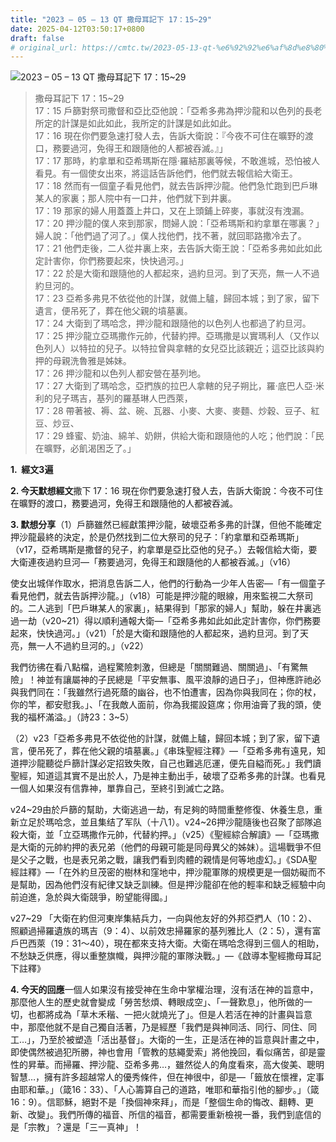 ```yaml
---
title: "2023 – 05 – 13 QT 撒母耳記下 17：15~29"
date: 2025-04-12T03:50:17+0800
draft: false
# original_url: https://cmtc.tw/2023-05-13-qt-%e6%92%92%e6%af%8d%e8%80%b3%e8%a8%98%e4%b8%8b-17%ef%bc%9a1529
---
```


![2023 – 05 – 13 QT 撒母耳記下 17：15\~29](/images/qt.jpg  "2023 – 05 – 13 QT 撒母耳記下 17：15\~29")

> 撒母耳記下 17：15\~29  
> 17：15 戶篩對祭司撒督和亞比亞他說：「亞希多弗為押沙龍和以色列的長老所定的計謀是如此如此，我所定的計謀是如此如此。  
> 17：16 現在你們要急速打發人去，告訴大衛說：『今夜不可住在曠野的渡口，務要過河，免得王和跟隨他的人都被吞滅。』」  
> 17：17 那時，約拿單和亞希瑪斯在隱‧羅結那裏等候，不敢進城，恐怕被人看見。有一個使女出來，將這話告訴他們，他們就去報信給大衛王。  
> 17：18 然而有一個童子看見他們，就去告訴押沙龍。他們急忙跑到巴戶琳某人的家裏；那人院中有一口井，他們就下到井裏。  
> 17：19 那家的婦人用蓋蓋上井口，又在上頭鋪上碎麥，事就沒有洩漏。  
> 17：20 押沙龍的僕人來到那家，問婦人說：「亞希瑪斯和約拿單在哪裏？」婦人說：「他們過了河了。」僕人找他們，找不著，就回耶路撒冷去了。  
> 17：21 他們走後，二人從井裏上來，去告訴大衛王說：「亞希多弗如此如此定計害你，你們務要起來，快快過河。」  
> 17：22 於是大衛和跟隨他的人都起來，過約旦河。到了天亮，無一人不過約旦河的。  
> 17：23 亞希多弗見不依從他的計謀，就備上驢，歸回本城；到了家，留下遺言，便吊死了，葬在他父親的墳墓裏。  
> 17：24 大衛到了瑪哈念，押沙龍和跟隨他的以色列人也都過了約旦河。  
> 17：25 押沙龍立亞瑪撒作元帥，代替約押。亞瑪撒是以實瑪利人（又作以色列人）以特拉的兒子。以特拉曾與拿轄的女兒亞比該親近；這亞比該與約押的母親洗魯雅是姊妹。  
> 17：26 押沙龍和以色列人都安營在基列地。  
> 17：27 大衛到了瑪哈念，亞捫族的拉巴人拿轄的兒子朔比，羅‧底巴人亞‧米利的兒子瑪吉，基列的羅基琳人巴西萊，  
> 17：28 帶著被、褥、盆、碗、瓦器、小麥、大麥、麥麵、炒穀、豆子、紅豆、炒豆、  
> 17：29 蜂蜜、奶油、綿羊、奶餅，供給大衛和跟隨他的人吃；他們說：「民在曠野，必飢渴困乏了。」

**1.  經文3遍**

**2. 今天默想經文**撒下 17：16 現在你們要急速打發人去，告訴大衛說：今夜不可住在曠野的渡口，務要過河，免得王和跟隨他的人都被吞滅。

**3. 默想分享**（1）戶篩雖然已經獻策押沙龍，破壞亞希多弗的計謀，但他不能確定押沙龍最終的決定，於是仍然找到二位大祭司的兒子：「約拿單和亞希瑪斯」（v17，亞希瑪斯是撒督的兒子，約拿單是亞比亞他的兒子。）去報信給大衛，要大衛連夜過約旦河—「務要過河，免得王和跟隨他的人都被吞滅。」（v16）

使女出城佯作取水，把消息告訴二人，他們的行動為一少年人告密—「有一個童子看見他們，就去告訴押沙龍。」（v18）可能是押沙龍的眼線，用來監視二大祭司的。二人逃到「巴戶琳某人的家裏」，結果得到「那家的婦人」幫助，躲在井裏逃過一劫（v20\~21）得以順利通報大衛—「亞希多弗如此如此定計害你，你們務要起來，快快過河。」（v21）「於是大衛和跟隨他的人都起來，過約旦河。到了天亮，無一人不過約旦河的。」（v22）

我們彷彿在看八點檔，過程驚險刺激，但總是「關關難過、關關過」、「有驚無險」！神並有讓屬神的子民總是「平安無事、風平浪靜的過日子」，但神應許祂必與我們同在：「我雖然行過死蔭的幽谷，也不怕遭害，因為你與我同在；你的杖，你的竿，都安慰我。」、「在我敵人面前，你為我擺設筵席；你用油膏了我的頭，使我的福杯滿溢。」（詩23：3\~5）

（2）v23「亞希多弗見不依從他的計謀，就備上驢，歸回本城；到了家，留下遺言，便吊死了，葬在他父親的墳墓裏。」《串珠聖經注釋》—「亞希多弗有遠見，知道押沙龍聽從戶篩計謀必定招致失敗，自己也難逃厄運，便先自縊而死。」我們讀聖經，知道這其實不是出於人，乃是神主動出手，破壞了亞希多弗的計謀。也看見一個人如果沒有信靠神，單靠自己，至終引到滅亡之路。

v24\~29由於戶篩的幫助，大衛逃過一劫，有足夠的時間重整修復、休養生息，重新立足於瑪哈念，並且集结了军队（十八1）。v24\~26押沙龍隨後也召聚了部隊追殺大衛，並「立亞瑪撒作元帥，代替約押。」（v25）《聖經綜合解讀》—「亞瑪撒是大衛的元帥約押的表兄弟（他們的母親可能是同母異父的姊妹）。這場戰爭不但是父子之戰，也是表兄弟之戰，讓我們看到肉體的親情是何等地虛幻。」《SDA聖經註釋》—「在外約旦茂密的樹林和窪地中，押沙龍軍隊的規模更是一個妨礙而不是幫助，因為他們沒有紀律又缺乏訓練。但是押沙龍卻在他的輕率和缺乏經驗中向前迫進，急於與大衛競爭，盼望能得國。」

v27\~29 「大衛在約但河東岸集結兵力，一向與他友好的外邦亞捫人（10：2）、照顧過掃羅遺族的瑪吉（9：4）、以前效忠掃羅家的基列雅比人（2：5），還有富戶巴西萊（19：31～40），現在都來支持大衛。大衛在瑪哈念得到三個人的相助，不愁缺乏供應，得以重整旗幟，與押沙龍的軍隊決戰。」—《啟導本聖經撒母耳記下註釋》

**4. 今天的回應**一個人如果沒有接受神在生命中掌權治理，沒有活在神的旨意中，那麼他人生的歷史就會變成「勞苦愁煩、轉眼成空」、「一聲歎息」，他所做的一切，也都將成為「草木禾稭、一把火就燒光了」。但是人若活在神的計畫與旨意中，那麼他就不是自己獨自活著，乃是經歷「我們是與神同活、同行、同住、同工…」，乃至於被塑造「活出基督」。大衛的一生，正是活在神的旨意與計畫之中，即使偶然被過犯所勝，神也會用「管教的慈繩愛索」將他挽回，看似痛苦，卻是靈性的昇華。而掃羅、押沙龍、亞希多弗…，雖然從人的角度看來，高大俊美、聰明智慧…，擁有許多超越常人的優秀條件，但在神很中，卻是—「籤放在懷裡，定事由耶和華。」（箴16：33）、「人心籌算自己的道路，唯耶和華指引他的腳步。」（箴16：9）。信耶穌，絕對不是「換個神來拜」，而是「整個生命的悔改、翻轉、更新、改變」。我們所傳的福音、所信的福音，都需要重新檢視一番，我們到底信的是「宗教」？還是「三一真神」！